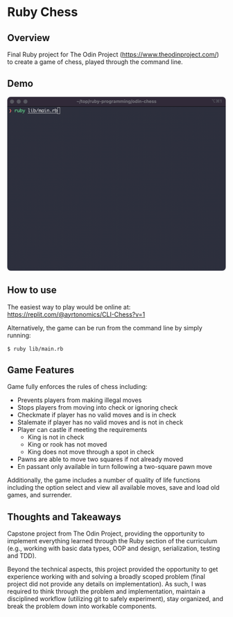 # Ruby Chess

## Overview

Final Ruby project for The Odin Project (https://www.theodinproject.com/) to create a game of chess, played through the command line.

## Demo

<img src="demo/demo_game.gif" alt="short chess game" width=auto height="400px"/>

## How to use

The easiest way to play would be online at: https://replit.com/@ayrtonomics/CLI-Chess?v=1

Alternatively, the game can be run from the command line by simply running:

```
$ ruby lib/main.rb
```

## Game Features

Game fully enforces the rules of chess including:
- Prevents players from making illegal moves
- Stops players from moving into check or ignoring check
- Checkmate if player has no valid moves and is in check
- Stalemate if player has no valid moves and is not in check
- Player can castle if meeting the requirements
  - King is not in check
  - King or rook has not moved
  - King does not move through a spot in check
- Pawns are able to move two squares if not already moved
- En passant only available in turn following a two-square pawn move

Additionally, the game includes a number of quality of life functions including the option select and view all available moves, save and load old games, and surrender.

## Thoughts and Takeaways

Capstone project from The Odin Project, providing the opportunity to implement everything learned through the Ruby section of the curriculum (e.g., working with basic data types, OOP and design, serialization, testing and TDD).

Beyond the technical aspects, this project provided the opportunity to get experience working with and solving a broadly scoped problem (final project did not provide any details on implementation). As such, I was required to think through the problem and implementation, maintain a disciplined workflow (utilizing git to safely experiment), stay organized, and break the problem down into workable components.
